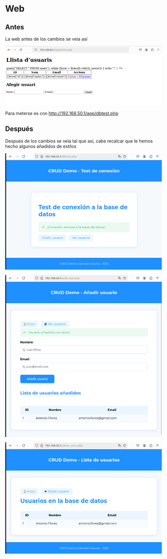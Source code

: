 # Web 

## Antes
La web antes de los cambios se veia así

![imagen](../imagenes/web1.png)

Para meterse es con http://192.168.50.1/app/dbtest.php

## Después

Despues de los cambios se veia tal que así, cabe recalcar que le hemos hecho algunos añadidos de estilos

![imagen](../imagenes/dbtest.png)

![imagen](../imagenes/add_user.png)

![imagen](../imagenes/show_users.png)
